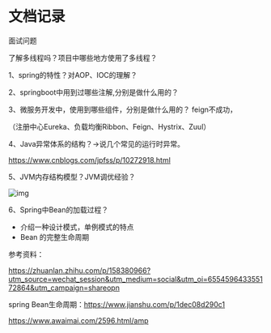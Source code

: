 # 文档记录

面试问题

了解多线程吗？项目中哪些地方使用了多线程？

1、spring的特性？对AOP、IOC的理解？

2、springboot中用到过哪些注解,分别是做什么用的？

3、微服务开发中，使用到哪些组件，分别是做什么用的？
feign不成功，

（注册中心Eureka、负载均衡Ribbon、Feign、Hystrix、Zuul）

4、Java异常体系的结构？->说几个常见的运行时异常。

https://www.cnblogs.com/jpfss/p/10272918.html

5、JVM内存结构模型？JVM调优经验？

![img](https://upload-images.jianshu.io/upload_images/10006199-a4108d8fb7810a71.jpeg?imageMogr2/auto-orient/strip|imageView2/2/w/1200/format/webp)

6、Spring中Bean的加载过程？



* 介绍一种设计模式，单例模式的特点
* Bean 的完整生命周期

参考资料：

https://zhuanlan.zhihu.com/p/158380966?utm_source=wechat_session&utm_medium=social&utm_oi=655459643355172864&utm_campaign=shareopn

spring Bean生命周期：https://www.jianshu.com/p/1dec08d290c1

https://www.awaimai.com/2596.html/amp

